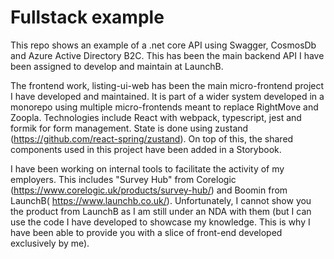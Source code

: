 # Fullstack example
This repo shows an example of a .net core API using Swagger, CosmosDb and Azure Active Directory B2C. This has been the main backend API I have been assigned to develop and maintain at LaunchB.

The frontend work, listing-ui-web has been the main micro-frontend project I have developed and maintained. It is part of a wider system developed in a monorepo using multiple micro-frontends meant to replace RightMove and Zoopla. Technologies include React with webpack, typescript, jest and formik for form management. State is done using zustand (https://github.com/react-spring/zustand).  On top of this, the shared components used in this project have been added in a Storybook.

I have been working on internal tools to facilitate the activity of my employers. This includes "Survey Hub" from Corelogic (https://www.corelogic.uk/products/survey-hub/) and Boomin from LaunchB( https://www.launchb.co.uk/). Unfortunately, I cannot show you the product from LaunchB as I am still under an NDA with them (but I can use the code I have developed to showcase my knowledge. This is why I have been able to provide you with a slice of front-end developed exclusively by me).
